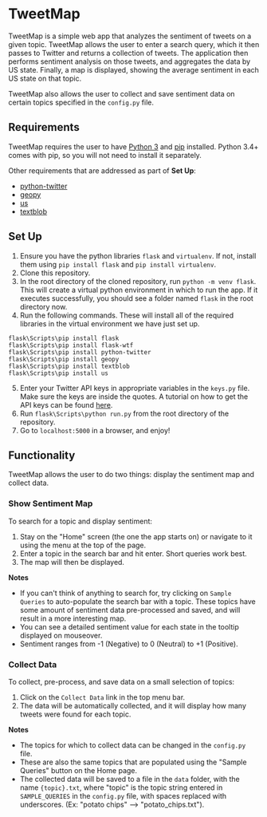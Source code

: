 # TweetMap

TweetMap is a simple web app that analyzes the sentiment of tweets on a given topic. TweetMap allows the user to enter a search query, which it then passes to Twitter and returns a collection of tweets. The application then performs sentiment analysis on those tweets, and aggregates the data by US state. Finally, a map is displayed, showing the average sentiment in each US state on that topic.

TweetMap also allows the user to collect and save sentiment data on certain topics specified in the ```config.py``` file.

## Requirements

TweetMap requires the user to have [Python 3](https://www.python.org/downloads/) and [pip](https://pip.pypa.io/en/stable/installing/#do-i-need-to-install-pip) installed. Python 3.4+ comes with pip, so you will not need to install it separately.

Other requirements that are addressed as part of **Set Up**:
- [python-twitter](http://python-twitter.readthedocs.io/en/latest/index.html)
- [geopy](http://geopy.readthedocs.io/en/latest/)
- [us](https://pypi.python.org/pypi/us)
- [textblob](http://textblob.readthedocs.io/en/dev/index.html)

## Set Up

1. Ensure you have the python libraries ```flask``` and ```virtualenv```. If not, install them using ```pip install flask``` and ```pip install virtualenv```.
2. Clone this repository.
3. In the root directory of the cloned repository, run ```python -m venv flask```. This will create a virtual python environment in which to run the app. If it executes successfully, you should see a folder named ```flask``` in the root directory now.
4. Run the following commands. These will install all of the required libraries in the virtual environment we have just set up.
```
flask\Scripts\pip install flask
flask\Scripts\pip install flask-wtf
flask\Scripts\pip install python-twitter
flask\Scripts\pip install geopy
flask\Scripts\pip install textblob
flask\Scripts\pip install us
```
5. Enter your Twitter API keys in appropriate variables in the ```keys.py``` file. Make sure the keys are inside the quotes. A tutorial on how to get the API keys can be found [here](http://python-twitter.readthedocs.io/en/latest/getting_started.html).
6. Run ```flask\Scripts\python run.py``` from the root directory of the repository.
7. Go to ```localhost:5000``` in a browser, and enjoy!

## Functionality

TweetMap allows the user to do two things: display the sentiment map and collect data.

### Show Sentiment Map

To search for a topic and display sentiment:
1. Stay on the "Home" screen (the one the app starts on) or navigate to it using the menu at the top of the page.
2. Enter a topic in the search bar and hit enter. Short queries work best.
3. The map will then be displayed.

**Notes**
- If you can't think of anything to search for, try clicking on ```Sample Queries``` to auto-populate the search bar with a topic. These topics have some amount of sentiment data pre-processed and saved, and will result in a more interesting map.
- You can see a detailed sentiment value for each state in the tooltip displayed on mouseover.
- Sentiment ranges from -1 (Negative) to 0 (Neutral) to +1 (Positive).

### Collect Data

To collect, pre-process, and save data on a small selection of topics:
1. Click on the ```Collect Data``` link in the top menu bar.
2. The data will be automatically collected, and it will display how many tweets were found for each topic.

**Notes**
- The topics for which to collect data can be changed in the ```config.py``` file.
- These are also the same topics that are populated using the "Sample Queries" button on the Home page.
- The collected data will be saved to a file in the ```data``` folder, with the name ```{topic}.txt```, where "topic" is the topic string entered in ```SAMPLE_QUERIES``` in the ```config.py``` file, with spaces replaced with underscores. (Ex: "potato chips" --> "potato_chips.txt").
